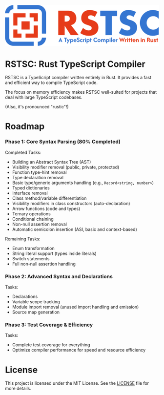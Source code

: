 ![Banner](./assets/banner.svg)

# RSTSC: Rust TypeScript Compiler

RSTSC is a TypeScript compiler written entirely in Rust. It provides a fast and efficient way to compile TypeScript code.

The focus on memory efficiency makes RSTSC well-suited for projects that deal with large TypeScript codebases.

(Also, it's pronounced "rustic"!)

# Roadmap

### Phase 1: Core Syntax Parsing (80% Completed)

Completed Tasks:
 - Building an Abstract Syntax Tree (AST)
 - Visibility modifier removal (public, private, protected)
 - Function type-hint removal
 - Type declaration removal
 - Basic type/generic arguments handling (e.g., `Record<string, number>`)
 - Typed dictionaries
 - Interface removal
 - Class method/variable differentiation
 - Visibility modifiers in class constructors (auto-declaration)
 - Arrow functions (code and types)
 - Ternary operations
 - Conditional chaining
 - Non-null assertion removal
 - Automatic semicolon insertion (ASI, basic and context-based)

Remaining Tasks:
 - Enum transformation
 - String literal support (types inside literals)
 - Switch statements
 - Full non-null assertion handling

### Phase 2: Advanced Syntax and Declarations

Tasks:
 - Declarations
 - Variable scope tracking
 - Module import removal (unused import handling and emission)
 - Source map generation

### Phase 3: Test Coverage & Efficiency

Tasks:
 - Complete test coverage for everything
 - Optimize compiler performance for speed and resource efficiency



# License

This project is licensed under the MIT License. See the [LICENSE](LICENSE) file for more details.

